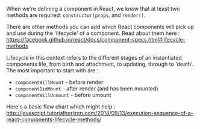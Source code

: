 When we're defining a component in React, we know that at least two methods are required: `constructor(props`, and `render()`.

There are other methods you can add which React components will pick up and use during the 'lifecycle' of a component.
Read about them here : https://facebook.github.io/react/docs/component-specs.html#lifecycle-methods

Lifecycle in this context refers to the different stages of an instantiated components life, from birth and attachment, to updating, through to 'death'.
The most important to start with are :
  - `componentWillMount` - before render
  - `componentDidMount` - after render (and has been mounted)
  - `componentWillUnmount` - before umount

Here's a basic flow chart which might help : http://javascript.tutorialhorizon.com/2014/09/13/execution-sequence-of-a-react-components-lifecycle-methods/